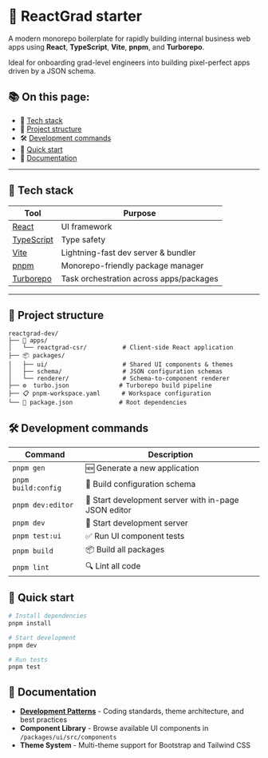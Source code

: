 # 🚀 ReactGrad starter

A modern monorepo boilerplate for rapidly building internal business web apps using **React**, **TypeScript**, **Vite**, **pnpm**, and **Turborepo**.

Ideal for onboarding grad-level engineers into building pixel-perfect apps driven by a JSON schema.

## 📚 On this page:

- 🧱 [Tech stack](#-tech-stack)
- 📁 [Project structure](#-project-structure) 
- 🛠️ [Development commands](#️-development-commands)
- 🚀 [Quick start](#-quick-start)
- 📖 [Documentation](#-documentation)

---

## 🧱 Tech stack

| Tool             | Purpose                                   |
|------------------|--------------------------------------------|
| [React](https://react.dev/) | UI framework |
| [TypeScript](https://www.typescriptlang.org/) | Type safety |
| [Vite](https://vitejs.dev/) | Lightning-fast dev server & bundler |
| [pnpm](https://pnpm.io/) | Monorepo-friendly package manager |
| [Turborepo](https://turbo.build/repo) | Task orchestration across apps/packages |

---

## 📁 Project structure

```
reactgrad-dev/
├── 📱 apps/
│   └── reactgrad-csr/          # Client-side React application
├── 📦 packages/
│   ├── ui/                     # Shared UI components & themes
│   ├── schema/                 # JSON configuration schemas
│   └── renderer/               # Schema-to-component renderer
├── ⚙️  turbo.json              # Turborepo build pipeline
├── 📋 pnpm-workspace.yaml      # Workspace configuration
└── 📄 package.json             # Root dependencies
```

## 🛠️ Development commands

| Command | Description |
|---------|-------------|
| `pnpm gen` | 🆕 Generate a new application |
| `pnpm build:config` | 🔧 Build configuration schema |
| `pnpm dev:editor` | 🚀 Start development server with in-page JSON editor |
| `pnpm dev` | 🚀 Start development server |
| `pnpm test:ui` | ✅ Run UI component tests |
| `pnpm build` | 📦 Build all packages |
| `pnpm lint` | 🔍 Lint all code |

## 🚀 Quick start

```bash
# Install dependencies
pnpm install

# Start development
pnpm dev

# Run tests
pnpm test
```

## 📖 Documentation

- **[Development Patterns](./PATTERNS.md)** - Coding standards, theme architecture, and best practices
- **Component Library** - Browse available UI components in `/packages/ui/src/components`
- **Theme System** - Multi-theme support for Bootstrap and Tailwind CSS